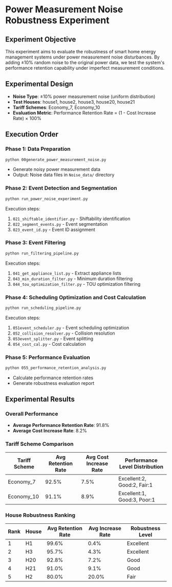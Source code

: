 # Power Measurement Noise Robustness Experiment

## Experiment Objective

This experiment aims to evaluate the robustness of smart home energy management systems under power measurement noise disturbances. By adding ±10% random noise to the original power data, we test the system's performance retention capability under imperfect measurement conditions.

## Experimental Design

- **Noise Type**: ±10% power measurement noise (uniform distribution)
- **Test Houses**: house1, house2, house3, house20, house21
- **Tariff Schemes**: Economy_7, Economy_10
- **Evaluation Metric**: Performance Retention Rate = (1 - Cost Increase Rate) × 100%

## Execution Order

### Phase 1: Data Preparation
```bash
python 00generate_power_measurement_noise.py
```
- Generate noisy power measurement data
- Output: Noise data files in `Noise_data/` directory

### Phase 2: Event Detection and Segmentation
```bash
python run_power_noise_experiment.py
```
Execution steps:
1. `021_shiftable_identifier.py` - Shiftability identification
2. `022_segment_events.py` - Event segmentation
3. `023_event_id.py` - Event ID assignment

### Phase 3: Event Filtering
```bash
python run_filtering_pipeline.py
```
Execution steps:
1. `041_get_appliance_list.py` - Extract appliance lists
2. `043_min_duration_filter.py` - Minimum duration filtering
3. `044_tou_optimization_filter.py` - TOU optimization filtering

### Phase 4: Scheduling Optimization and Cost Calculation
```bash
python run_scheduling_pipeline.py
```
Execution steps:
1. `051event_scheduler.py` - Event scheduling optimization
2. `052_collision_resolver.py` - Collision resolution
3. `053event_splitter.py` - Event splitting
4. `054_cost_cal.py` - Cost calculation

### Phase 5: Performance Evaluation
```bash
python 055_performance_retention_analysis.py
```
- Calculate performance retention rates
- Generate robustness evaluation report

## Experimental Results

### Overall Performance
- **Average Performance Retention Rate**: 91.8%
- **Average Cost Increase Rate**: 8.2%


### Tariff Scheme Comparison
| Tariff Scheme | Avg Retention Rate | Avg Cost Increase Rate | Performance Level Distribution |
|---------------|-------------------|----------------------|-------------------------------|
| Economy_7 | 92.5% | 7.5% | Excellent:2, Good:2, Fair:1 |
| Economy_10 | 91.1% | 8.9% | Excellent:1, Good:3, Poor:1 |

### House Robustness Ranking
| Rank | House | Avg Retention Rate | Avg Increase Rate | Robustness Level |
|------|-------|-------------------|------------------|------------------|
| 1 | H1 | 99.6% | 0.4% | Excellent |
| 2 | H3 | 95.7% | 4.3% | Excellent |
| 3 | H20 | 92.8% | 7.2% | Good |
| 4 | H21 | 91.0% | 9.1% | Good |
| 5 | H2 | 80.0% | 20.0% | Fair |

